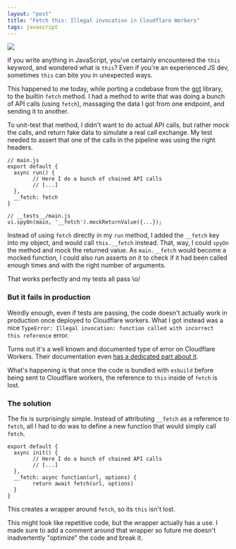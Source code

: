 ```yaml
---
layout: "post"
title: "Fetch this: Illegal invocation in Cloudflare Workers"
tags: javascript
---
```


![](/img/files/2025-01-21-fetch-this-illegal-invocation/header.png)

If you write anything in JavaScript, you've certainly encountered the `this` keyword, and wondered what is `this`? Even if you're an experienced JS dev, sometimes `this` can bite you in unexpected ways.

This happened to me today, while porting a codebase from the [got](https://github.com/sindresorhus/got) library, to the builtin `fetch` method. I had a method to write that was doing a bunch of API calls (using `fetch`), massaging the data I got from one endpoint, and sending it to another.

To unit-test that method, I didn't want to do actual API calls, but rather mock the calls, and return fake data to simulate a real call exchange. My test needed to assert that one of the calls in the pipeline was using the right headers.

```
// main.js
export default {
  async run() {
        // Here I do a bunch of chained API calls
        // [...]
  },
  __fetch: fetch
}

// __tests__/main.js
vi.spyOn(main, '__fetch').mockReturnValue({...});
```

Instead of using `fetch` directly in my `run` method, I added the `__fetch` key into my object, and would call `this.__fetch` instead. That, way, I could `spyOn` the method and mock the returned value. As `main.__fetch` would become a mocked function, I could also run asserts on it to check if it had been called enough times and with the right number of arguments.

That works perfectly and my tests all pass \o/

### But it fails in production

Weirdly enough, even if tests are passing, the code doesn't actually work in production once deployed to Cloudflare workers. What I got instead was a nice `TypeError: Illegal invocation: function called with incorrect this reference` error.

Turns out it's a well known and documented type of error on Cloudflare Workers. Their documentation even [has a dedicated part about it](https://developers.cloudflare.com/workers/observability/errors/#illegal-invocation-errors). 

What's happening is that once the code is bundled with `esbuild` before being sent to Cloudflare workers, the reference to `this` inside of `fetch` is lost.

### The solution

The fix is surprisingly simple. Instead of attributing `__fetch` as a reference to `fetch`, all I had to do was to define a new function that would simply call `fetch`.

```
export default {
  async init() {
        // Here I do a bunch of chained API calls
        // [...]
  },
  __fetch: async function(url, options) {
        return await fetch(url, options)
  }
}
```

This creates a wrapper around `fetch`, so its `this` isn't lost.

This might look like repetitive code, but the wrapper actually has a use. I made sure to add a comment around that wrapper so future me doesn't inadvertently "optimize" the code and break it.